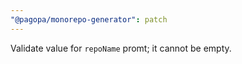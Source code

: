 ```yaml
---
"@pagopa/monorepo-generator": patch
---
```


Validate value for `repoName` promt; it cannot be empty.
